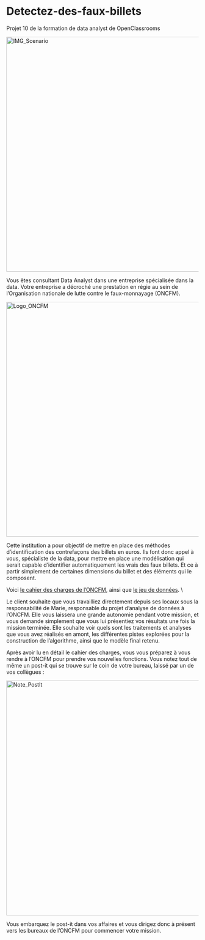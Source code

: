 # Detectez-des-faux-billets
Projet 10 de la formation de data analyst de OpenClassrooms

<img width="614" alt="IMG_Scenario" src="https://github.com/AlexisDlge/Detectez-des-faux-billets/assets/152527939/6c949932-3da9-4faa-a408-3d3da4ec7247">

Vous êtes consultant Data Analyst dans une entreprise spécialisée dans la data. Votre entreprise a décroché une prestation en régie au sein de l’Organisation nationale de lutte contre le faux-monnayage (ONCFM).

<img width="614" alt="Logo_ONCFM" src="https://github.com/AlexisDlge/Detectez-des-faux-billets/assets/152527939/d4d2bc88-ac9a-4bf3-a3a2-231355ae5969"> 


Cette institution a pour objectif de mettre en place des méthodes d’identification des contrefaçons des billets en euros. Ils font donc appel à vous, spécialiste de la data, pour mettre en place une modélisation qui serait capable d’identifier automatiquement les vrais des faux billets. Et ce à partir simplement de certaines dimensions du billet et des éléments qui le composent.

Voici [le cahier des charges de l’ONCFM](https://s3-eu-west-1.amazonaws.com/static.oc-static.com/prod/courses/files/parcours-data-analyst/DAN-P10-cdc-detection-faux-billets.pdf), ainsi que [le jeu de données](https://s3-eu-west-1.amazonaws.com/static.oc-static.com/prod/courses/files/parcours-data-analyst/billets.csv). \

Le client souhaite que vous travailliez directement depuis ses locaux sous la responsabilité de Marie, responsable du projet d’analyse de données à l’ONCFM. Elle vous laissera une grande autonomie pendant votre mission, et vous demande simplement que vous lui présentiez vos résultats une fois la mission terminée. Elle souhaite voir quels sont les traitements et analyses que vous avez réalisés en amont, les différentes pistes explorées pour la construction de l’algorithme, ainsi que le modèle final retenu.

Après avoir lu en détail le cahier des charges, vous vous préparez à vous rendre à l’ONCFM pour prendre vos nouvelles fonctions. Vous notez tout de même un post-it qui se trouve sur le coin de votre bureau, laissé par un de vos collègues :

<img width="614" alt="Note_PostIt" src="https://github.com/AlexisDlge/Detectez-des-faux-billets/assets/152527939/08c5c865-3599-409a-8df5-97de1547d41e"> 

Vous embarquez le post-it dans vos affaires et vous dirigez donc à présent vers les bureaux de l’ONCFM pour commencer votre mission.
